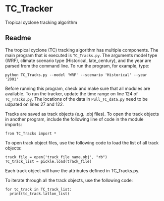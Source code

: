 # TC_Tracker
Tropical cyclone tracking algorithm

## Readme
The tropical cyclone (TC) tracking algorithm has multiple components. The main program that is executed is `TC_Tracks.py`. The arguments model type (WRF), climate scenario type (Historical, late_century), and the year are parsed from the command line. To run the program, for example, type:
```
python TC_Tracks.py --model 'WRF' --scenario 'Historical' --year '2001'
```
Before running this program, check and make sure that all modules are available. To run the tracker, update the time range on line 124 of `TC_Tracks.py`. The locations of the data in `Pull_TC_data.py` need to be udpated on lines 27 and 122. 

Tracks are saved as track objects (e.g. .obj files). To open the track objects in another program, include the following line of code in the module imports:
```
from TC_Tracks import *  
```
To open track object files, use the following code to load the list of all track objects:
```
track_file = open('track_file_name.obj', "rb")
TC_track_list = pickle.load(track_file) 
```
Each track object will have the attributes defined in TC_Tracks.py.

To iterate through all the track objects, use the following code:
```
for tc_track in TC_track_list:
  print(tc_track.latlon_list)	
```
